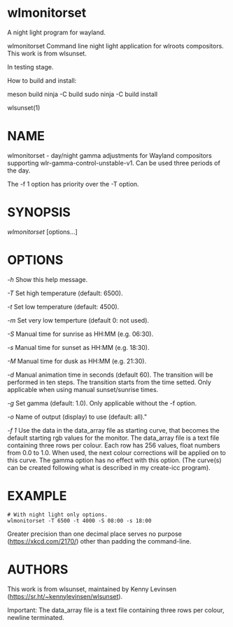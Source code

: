 # wlmonitorset
A night light program for wayland.

wlmonitorset
Command line night light application for wlroots compositors.
This work is from wlsunset.

In testing stage.

How to build and install:

meson build
ninja -C build
sudo ninja -C build install

wlsunset(1)

# NAME

wlmonitorset - day/night gamma adjustments for Wayland compositors supporting
wlr-gamma-control-unstable-v1. Can be used three periods of the day.

The -f 1 option has priority over the -T option.

# SYNOPSIS

*wlmonitorset* [options...]

# OPTIONS

*-h*
	Show this help message.

*-T* <temp>
	Set high temperature (default: 6500).

*-t* <temp>
	Set low temperature (default: 4500).

*-m* <temp>
	Set very low temperture (default 0: not used).

*-S* <sunrise>
	Manual time for sunrise as HH:MM (e.g. 06:30).

*-s* <sunset>
	Manual time for sunset as HH:MM (e.g. 18:30).

*-M* <long>
	Manual time for dusk as HH:MM (e.g. 21:30).

*-d* <duration>
	Manual animation time in seconds (default 60).
    The transition will be performed in ten steps.
    The transition starts from the time setted.
	Only applicable when using manual sunset/sunrise times.

*-g* <gamma>
	Set gamma (default: 1.0).
    Only applicable without the -f option.

*-o* <output>
    Name of output (display) to use (default: all)."

*-f 1* 
    Use the data in the data_array file as starting curve,
    that becomes the default starting rgb values for the monitor.
    The data_array file is a text file containing three rows per colour.
    Each row has 256 values, float numbers from 0.0 to 1.0.
    When used, the next colour corrections will be applied on to this curve.
    The gamma option has no effect with this option.
    (The curve(s) can be created following what is described in my create-icc program).


# EXAMPLE

```
# With night light only options.
wlmonitorset -T 6500 -t 4000 -S 08:00 -s 18:00 
```

Greater precision than one decimal place serves no purpose
(https://xkcd.com/2170/) other than padding the command-line.

# AUTHORS

This work is from wlsunset, maintained by Kenny Levinsen
(https://sr.ht/~kennylevinsen/wlsunset).

Important: 
The data_array file is a text file containing three rows per colour,
newline terminated.
